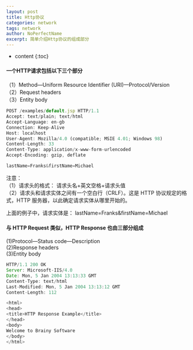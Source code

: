 ```yaml
---
layout: post
title: Http协议
categories: network
tags: network
author: NoPerfectName
excerpt: 简单介绍Http协议的组成部分
---
```


* content
{:toc}

#### 一个HTTP请求包括以下三个部分
（1）Method—Uniform Resource Identifier (URI)—Protocol/Version  
（2）Request headers  
（3）Entity body  

```javascript
POST /examples/default.jsp HTTP/1.1
Accept: text/plain; text/html
Accept-Language: en-gb
Connection: Keep-Alive
Host: localhost
User-Agent: Mozilla/4.0 (compatible; MSIE 4.01; Windows 98)
Content-Length: 33
Content-Type: application/x-www-form-urlencoded
Accept-Encoding: gzip, deflate

lastName=Franks&firstName=Michael
```

注意：  
（1）请求头的格式： 请求头名+英文空格+请求头值  
（2）请求头和请求实体之间有一个空白行（CRLF）。这是 HTTP 协议规定的格式，HTTP 服务器，以此确定请求实体从哪里开始的。  

上面的例子中，请求实体是： lastName=Franks&firstName=Michael	 



#### 与 HTTP Request 类似，HTTP Response 也由三部分组成
(1)Protocol—Status code—Description  
(2)Response headers  
(3)Entity body  

```javascript
HTTP/1.1 200 OK
Server: Microsoft-IIS/4.0
Date: Mon, 5 Jan 2004 13:13:33 GMT
Content-Type: text/html
Last-Modified: Mon, 5 Jan 2004 13:13:12 GMT
Content-Length: 112

<html>
<head>
<title>HTTP Response Example</title>
</head>
<body>
Welcome to Brainy Software
</body>
</html>
```



